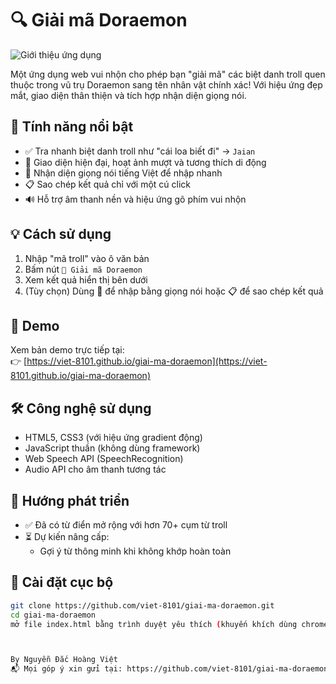 # 🔍 Giải mã Doraemon

![Giới thiệu ứng dụng](https://i.postimg.cc/sXXGdxkV/image.png)

Một ứng dụng web vui nhộn cho phép bạn "giải mã" các biệt danh troll quen thuộc trong vũ trụ Doraemon sang tên nhân vật chính xác! Với hiệu ứng đẹp mắt, giao diện thân thiện và tích hợp nhận diện giọng nói.

## 🚀 Tính năng nổi bật

- ✅ Tra nhanh biệt danh troll như "cái loa biết đi" → `Jaian`
- 🎨 Giao diện hiện đại, hoạt ảnh mượt và tương thích di động
- 🎤 Nhận diện giọng nói tiếng Việt để nhập nhanh
- 📋 Sao chép kết quả chỉ với một cú click
- 🔊 Hỗ trợ âm thanh nền và hiệu ứng gõ phím vui nhộn

## 💡 Cách sử dụng

1. Nhập "mã troll" vào ô văn bản
2. Bấm nút `🧠 Giải mã Doraemon`
3. Xem kết quả hiển thị bên dưới
4. (Tùy chọn) Dùng 🎤 để nhập bằng giọng nói hoặc 📋 để sao chép kết quả

## 📸 Demo

Xem bản demo trực tiếp tại:  
👉 [https://viet-8101.github.io/giai-ma-doraemon](https://viet-8101.github.io/giai-ma-doraemon)

## 🛠 Công nghệ sử dụng

- HTML5, CSS3 (với hiệu ứng gradient động)
- JavaScript thuần (không dùng framework)
- Web Speech API (SpeechRecognition)
- Audio API cho âm thanh tương tác

## 🌱 Hướng phát triển

- ✅ Đã có từ điển mở rộng với hơn 70+ cụm từ troll
- ⏳ Dự kiến nâng cấp:
  - Gợi ý từ thông minh khi không khớp hoàn toàn

## 📂 Cài đặt cục bộ

```bash
git clone https://github.com/viet-8101/giai-ma-doraemon.git
cd giai-ma-doraemon
mở file index.html bằng trình duyệt yêu thích (khuyến khích dùng chrome hoặc edge)-



By Nguyễn Đắc Hoàng Việt
📬 Mọi góp ý xin gửi tại: https://github.com/viet-8101/giai-ma-doraemon/issues
